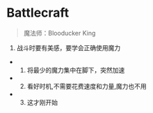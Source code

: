 # Battlecraft

> 魔法师：Blooducker King

1. 战斗时要有美感，要学会正确使用魔力
- 1. 将最少的魔力集中在脚下，突然加速
- 2. 看好时机,不需要花费速度和力量,魔力也不用
- 3. 这才刚开始